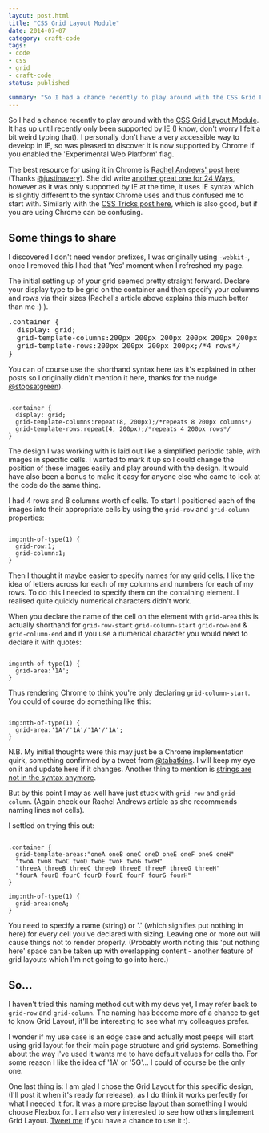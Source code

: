 ```yaml
---
layout: post.html
title: "CSS Grid Layout Module"
date: 2014-07-07
category: craft-code
tags:
- code
- css
- grid
- craft-code
status: published

summary: "So I had a chance recently to play around with the CSS Grid Layout Module"
---
```


So I had a chance recently to play around with the <a href="http://www.w3.org/TR/css-grid-1/">CSS Grid Layout Module</a>. It has up until recently only been supported by IE (I know, don't worry I felt a bit weird typing that). I personally don't have a very accessible way to develop in IE, so was pleased to discover it is now supported by Chrome if you enabled the 'Experimental Web Platform' flag.

The best resource for using it in Chrome is <a href="http://www.rachelandrew.co.uk/archives/2014/06/27/css-grid-layout-getting-to-grips-with-the-chrome-implementation/">Rachel Andrews' post here</a> (Thanks <a href="https://twitter.com/justinavery">@justinavery</a>). She did write <a href="http://24ways.org/2012/css3-grid-layout/">another great one for 24 Ways</a>, however as it was only supported by IE at the time, it uses IE syntax which is slightly different to the syntax Chrome uses and thus confused me to start with. Similarly with the <a href="http://css-tricks.com/almanac/properties/g/grid/">CSS Tricks post here</a>, which is also good, but if you are using Chrome can be confusing.

## Some things to share

I discovered I don't need vendor prefixes, I was originally using `-webkit-`, once I removed this I had that 'Yes' moment when I refreshed my page.

The initial setting up of your grid seemed pretty straight forward. Declare your display type to be grid on the container and then specify your columns and rows via their sizes (Rachel's article above explains this much better than me :) ).

<pre class="css">
.container {
  display: grid;
  grid-template-columns:200px 200px 200px 200px 200px 200px 200px 200px;/*8 columns*/
  grid-template-rows:200px 200px 200px 200px;/*4 rows*/
}</pre>

<p>You can of course use the shorthand syntax here (as it's explained in other posts so I originally didn't mention it here, thanks for the nudge <a href="https://twitter.com/stopsatgreen">@stopsatgreen</a>).

<pre><code class="language-css">
.container {
  display: grid;
  grid-template-columns:repeat(8, 200px);/*repeats 8 200px columns*/
  grid-template-rows:repeat(4, 200px);/*repeats 4 200px rows*/
}</code></pre>

<p>The design I was working with is laid out like a simplified periodic table, with images in specific cells. I wanted to mark it up so I could change the position of these images easily and play around with the design. It would have also been a bonus to make it easy for anyone else who came to look at the code do the same thing.</p>
<p>I had 4 rows and 8 columns worth of cells. To start I positioned each of the images into their appropriate cells by using the <code>grid-row</code> and <code>grid-column</code> properties:</p>

<pre><code class="language-css">
img:nth-of-type(1) {
  grid-row:1;
  grid-column:1;
}</code></pre>

<p>Then I thought it maybe easier to specify names for my grid cells. I like the idea of letters across for each of my columns and numbers for each of my rows. To do this I needed to specify them on the containing element. I realised quite quickly numerical characters didn't work.</p>

<p>When you declare the name of the cell on the element with <code>grid-area</code> this is actually shorthand for <code>grid-row-start</code> <code>grid-column-start</code> <code>grid-row-end</code> &amp; <code>grid-column-end</code> and if you use a numerical character you would need to declare it with quotes:</p>

<pre class="language-css"><code>
img:nth-of-type(1) {
  grid-area:'1A';
}</code></pre>

<p>Thus rendering Chrome to think you're only declaring <code>grid-column-start</code>. You could of course do something like this:</p>

<pre class="language-css"><code>
img:nth-of-type(1) {
  grid-area:'1A'/'1A'/'1A'/'1A';
}</code></pre>

<p>N.B. My initial thoughts were this may just be a Chrome implementation quirk, something confirmed by a tweet from <a href="https://twitter.com/tabatkins">@tabatkins</a>. I will keep my eye on it and update here if it changes. Another thing to mention is <a href="https://twitter.com/tabatkins/status/486265776874078209">strings are not in the syntax anymore</a>.

<p>But by this point I may as well have just stuck with <code>grid-row</code> and <code>grid-column</code>. (Again check our Rachel Andrews article as she recommends naming lines not cells).</p>

<p>I settled on trying this out:</p>

<pre class="language-css"><code>
.container {
  grid-template-areas:&quot;oneA oneB oneC oneD oneE oneF oneG oneH&quot;
  &quot;twoA twoB twoC twoD twoE twoF twoG twoH&quot;
  &quot;threeA threeB threeC threeD threeE threeF threeG threeH&quot;
  &quot;fourA fourB fourC fourD fourE fourF fourG fourH&quot;
}

img:nth-of-type(1) {
  grid-area:oneA;
}</code></pre>

<p>You need to specify a name (string) or '.' (which signifies put nothing in here) for every cell you've declared with sizing. Leaving one or more out will cause things not to render properly. (Probably worth noting this 'put nothing here' space can be taken up with overlapping content - another feature of grid layouts which I'm not going to go into here.)</p>
<h2>So…</h2><p>I haven't tried this naming method out with my devs yet, I may refer back to <code>grid-row</code> and <code>grid-column</code>. The naming has become more of a chance to get to know Grid Layout, it'll be interesting to see what my colleagues prefer.</p>
<p>I wonder if my use case is an edge case and actually most peeps will start using grid layout for their main page structure and grid systems. Something about the way I've used it wants me to have default values for cells tho. For some reason I like the idea of '1A' or '5G'… I could of course be the only one.</p>
<p>One last thing is: I am glad I chose the Grid Layout for this specific design, (I'll post it when it's ready for release), as I do think it works perfectly for what I needed it for. It was a more precise layout than something I would choose Flexbox for. I am also very interested to see how others implement Grid Layout. <a href="https://twitter.com/Rumyra">Tweet me</a> if you have a chance to use it :).

